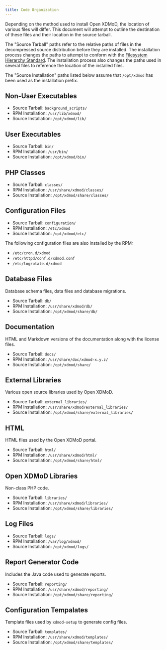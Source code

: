 ```yaml
---
title: Code Organization
---
```


Depending on the method used to install Open XDMoD, the location of
various files will differ.  This document will attempt to outline the
destination of these files and their location in the source tarball.

The "Source Tarball" paths refer to the relative paths of files in the
decompressed source distribution before they are installed.  The
installation process changes the paths to attempt to conform with the
[Filesystem Hierarchy Standard][fhs].  The installation process also
changes the paths used in several files to reference the location of the
installed files.

[fhs]: http://en.wikipedia.org/wiki/Filesystem_Hierarchy_Standard

The "Source Installation" paths listed below assume that `/opt/xdmod`
has been used as the installation prefix.

Non-User Executables
--------------------

- Source Tarball: `background_scripts/`
- RPM Installation: `/usr/lib/xdmod/`
- Source Installation: `/opt/xdmod/lib/`

User Executables
-----------------

- Source Tarball: `bin/`
- RPM Installation: `/usr/bin/`
- Source Installation: `/opt/xdmod/bin/`

PHP Classes
-----------

- Source Tarball: `classes/`
- RPM Installation: `/usr/share/xdmod/classes/`
- Source Installation: `/opt/xdmod/share/classes/`

Configuration Files
-------------------

- Source Tarball: `configuration/`
- RPM Installation: `/etc/xdmod`
- Source Installation: `/opt/xdmod/etc/`

The following configuration files are also installed by the RPM:

- `/etc/cron.d/xdmod`
- `/etc/httpd/conf.d/xdmod.conf`
- `/etc/logrotate.d/xdmod`

Database Files
--------------

Database schema files, data files and database migrations.

- Source Tarball: `db/`
- RPM Installation: `/usr/share/xdmod/db/`
- Source Installation: `/opt/xdmod/share/db/`

Documentation
-------------

HTML and Markdown versions of the documentation along with the license
files.

- Source Tarball: `docs/`
- RPM Installation: `/usr/share/doc/xdmod-x.y.z/`
- Source Installation: `/opt/xdmod/share/`

External Libraries
------------------

Various open source libraries used by Open XDMoD.

- Source Tarball: `external_libraries/`
- RPM Installation: `/usr/share/xdmod/external_libraries/`
- Source Installation: `/opt/xdmod/share/external_libraries/`

HTML
----

HTML files used by the Open XDMoD portal.

- Source Tarball: `html/`
- RPM Installation: `/usr/share/xdmod/html/`
- Source Installation: `/opt/xdmod/share/html/`

Open XDMoD Libraries
--------------------

Non-class PHP code.

- Source Tarball: `libraries/`
- RPM Installation: `/usr/share/xdmod/libraries/`
- Source Installation: `/opt/xdmod/share/libraries/`

Log Files
---------

- Source Tarball: `logs/`
- RPM Installation: `/var/log/xdmod/`
- Source Installation: `/opt/xdmod/logs/`

Report Generator Code
---------------------

Includes the Java code used to generate reports.

- Source Tarball: `reporting/`
- RPM Installation: `/usr/share/xdmod/reporting/`
- Source Installation: `/opt/xdmod/share/reporting/`

Configuration Tempalates
------------------------

Template files used by `xdmod-setup` to generate config files.

- Source Tarball: `templates/`
- RPM Installation: `/usr/share/xdmod/templates/`
- Source Installation: `/opt/xdmod/share/templates/`
